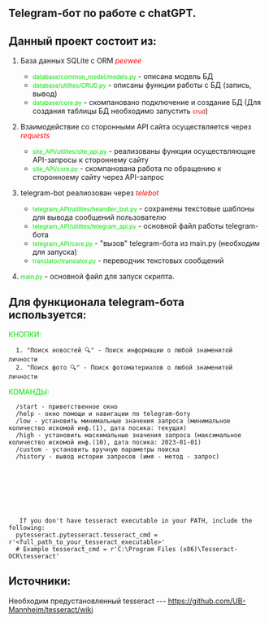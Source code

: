 
Telegram-бот по работе с chatGPT.
-
Данный проект состоит из:
-
1. База данных SQLite с ORM <font color=red><cite>peewee</cite></font>
   - <font color=gren><small>database/common_model/models.py</small></font> - описана модель БД 
   - <font color=gren><small>database/utilites/CRUD.py</small></font> - описаны функции работы с БД (запись, вывод)
   - <font color=gren><small>database/core.py</small></font> - скомпановано подключение и создание БД (Для создания таблицы БД необходимо запустить <font color=red><small>crud</small></font>)
   

2. Взаимодействие со сторонными API сайта осуществляется через <font color=red><cite>requests</cite></font>
   - <font color=gren><small>site_API/utilites/site_api.py</small></font> - реализованы функции осуществляющие API-запросы к стороннему сайту
   - <font color=gren><small>site_API/core.py</small></font> - скомпанована работа по обращению к сторонноему сайту через API-запрос
   

3. telegram-bot реалиозован через <font color=red><cite>telebot</cite></font>
   - <font color=gren><small>telegram_API/utilites/heandler_bot.py</small></font> - сохранены текстовые шаблоны для вывода сообщений пользователю
   - <font color=gren><small>telegram_API/utilites/telegram_api.py</small></font> - основной файл работы telegram-бота
   - <font color=gren><small>telegram_API/core.py</small></font> - "вызов" telegram-бота из main.py (необходим для запуска)
   - <font color=gren><small>translator/translator.py</small></font> - переводчик текстовых сообщений
4. <font color=gren><small>main.py</small></font> - основной файл для запуск скрипта.

Для функционала telegram-бота используется:
-
<font color=gren>КНОПКИ:</font>

      1. "Поиск новостей 🔍" - Поиск информации о любой знаменитой личности
      2. "Поиск фото 🔍" - Поиск фотоматериалов о любой знаменитой личности

<font color=gren>КОМАНДЫ:</font>

      /start - приветственное окно 
      /help - окно помощи и навигации по telegram-боту
      /low - установить минимальные значения запроса (минимальное количество искомой инф.(1), дата посика: текущая)
      /high - установить маскимальные значения запроса (максимальное количество искомой инф.(10), дата посика: 2023-01-01)
      /custom - установить вручную параметры поиска
      /history - вывод истории запросов (имя - метод - запрос)








       If you don't have tesseract executable in your PATH, include the following:
      pytesseract.pytesseract.tesseract_cmd = r'<full_path_to_your_tesseract_executable>'
      # Example tesseract_cmd = r'C:\Program Files (x86)\Tesseract-OCR\tesseract'













Источники:
-
Необходим предустановленный tesseract --- https://github.com/UB-Mannheim/tesseract/wiki

